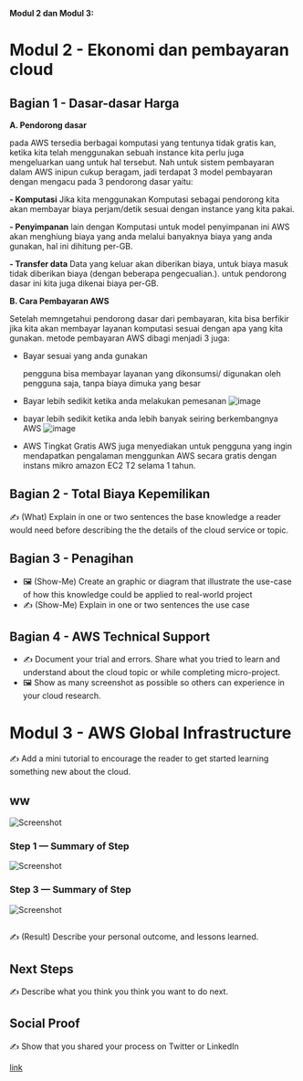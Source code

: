 **Modul 2 dan Modul 3:**
# Modul 2 - Ekonomi dan pembayaran cloud

## Bagian 1 - Dasar-dasar Harga

**A. Pendorong dasar**

  pada AWS tersedia berbagai komputasi yang tentunya tidak gratis kan, ketika kita telah menggunakan sebuah instance kita perlu juga mengeluarkan uang untuk hal tersebut. Nah untuk sistem pembayaran dalam AWS inipun cukup beragam, jadi terdapat 3 model pembayaran dengan mengacu pada 3 pendorong dasar yaitu:

**- Komputasi**
  Jika kita menggunakan Komputasi sebagai pendorong kita akan membayar biaya perjam/detik sesuai dengan instance yang kita pakai.
  
**- Penyimpanan**
  lain dengan Komputasi untuk model penyimpanan ini AWS akan menghiung biaya yang anda melalui banyaknya biaya yang anda gunakan, hal ini dihitung per-GB.
  
**- Transfer data**
  Data yang keluar akan diberikan biaya, untuk biaya masuk tidak diberikan biaya (dengan beberapa pengecualian.). untuk pendorong dasar ini kita juga dikenai biaya per-GB.

**B. Cara Pembayaran AWS**

  Setelah memngetahui pendorong dasar dari pembayaran, kita bisa berfikir jika kita akan membayar layanan komputasi sesuai dengan apa yang kita gunakan. metode pembayaran AWS dibagi menjadi 3 juga:
  - Bayar sesuai yang anda gunakan
    
    pengguna bisa membayar layanan yang dikonsumsi/ digunakan oleh pengguna saja, tanpa biaya dimuka yang besar
    
  - Bayar lebih sedikit ketika anda melakukan pemesanan
      ![image](https://github.com/dianarahmatulk/100DaysOfCloud/assets/140806099/38717f60-feae-43b8-bd0d-38a65402e24e)
  - bayar lebih sedikit ketika anda lebih banyak seiring berkembangnya AWS
![image](https://github.com/dianarahmatulk/100DaysOfCloud/assets/140806099/c2c63182-9319-44bb-ba68-41727e5bb50e)
  - AWS Tingkat Gratis
      AWS juga menyediakan untuk pengguna yang ingin mendapatkan pengalaman menggunkan AWS secara gratis dengan instans mikro amazon EC2 T2 selama 1 tahun. 

    

## Bagian 2 - Total Biaya Kepemilikan


✍️ (What) Explain in one or two sentences the base knowledge a reader would need before describing the the details of the cloud service or topic.

## Bagian 3 - Penagihan

- 🖼️ (Show-Me) Create an graphic or diagram that illustrate the use-case of how this knowledge could be applied to real-world project
- ✍️ (Show-Me) Explain in one or two sentences the use case

## Bagian 4 - AWS Technical Support

- ✍️ Document your trial and errors. Share what you tried to learn and understand about the cloud topic or while completing micro-project.
- 🖼️ Show as many screenshot as possible so others can experience in your cloud research.

# Modul 3 - AWS Global Infrastructure

✍️ Add a mini tutorial to encourage the reader to get started learning something new about the cloud.

## ww

![Screenshot](https://via.placeholder.com/500x300)

### Step 1 — Summary of Step

![Screenshot](https://via.placeholder.com/500x300)

### Step 3 — Summary of Step

![Screenshot](https://via.placeholder.com/500x300)

## 

✍️ (Result) Describe your personal outcome, and lessons learned.

## Next Steps

✍️ Describe what you think you think you want to do next.

## Social Proof

✍️ Show that you shared your process on Twitter or LinkedIn

[link](link)
